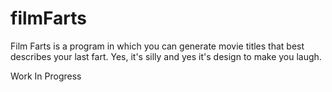 # filmFarts

Film Farts is a program in which you can generate movie titles that best describes your last fart. Yes, it's silly and yes it's design to make you laugh. 

Work In Progress

